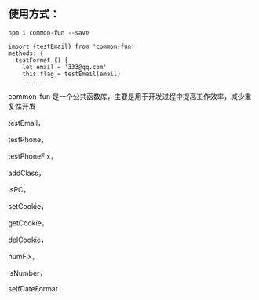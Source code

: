  ## 使用方式： 
```
npm i common-fun --save
```
```
import {testEmail} from 'common-fun'
methods: {
  testFormat () {
    let email = '333@qq.com'
    this.flag = testEmail(email)
    .....
 ```
common-fun 是一个公共函数库，主要是用于开发过程中提高工作效率，减少重复性开发

testEmail，

testPhone，

testPhoneFix，

addClass，

IsPC，

setCookie，

getCookie，

delCookie，

numFix，

isNumber，

selfDateFormat
